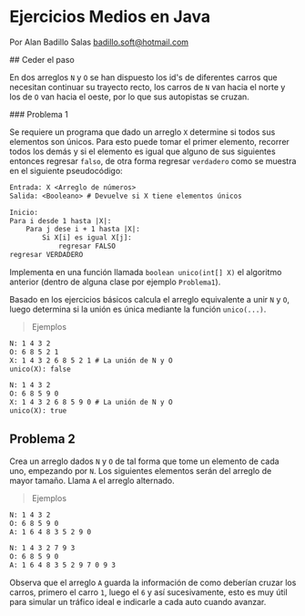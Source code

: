 # Ejercicios Medios en Java

Por Alan Badillo Salas badillo.soft@hotmail.com

## Ceder el paso

En dos arreglos `N` y `O` se han dispuesto los id's de diferentes carros que necesitan continuar su trayecto recto, los carros de `N` van hacia el norte y los de `O` van hacia el oeste, por lo que sus autopistas se cruzan. 

### Problema 1

Se requiere un programa que dado un arreglo `X` determine si todos sus elementos son únicos. Para esto puede tomar el primer elemento, recorrer todos los demás y si el elemento es igual que alguno de sus siguientes entonces regresar `falso`, de otra forma regresar `verdadero` como se muestra en el siguiente pseudocódigo:

~~~txt
Entrada: X <Arreglo de números>
Salida: <Booleano> # Devuelve si X tiene elementos únicos

Inicio:
Para i desde 1 hasta |X|:
	Para j dese i + 1 hasta |X|:
		Si X[i] es igual X[j]:
			regresar FALSO
regresar VERDADERO
~~~

Implementa en una función llamada `boolean unico(int[] X)` el algoritmo anterior (dentro de alguna clase por ejemplo `Problema1`).

Basado en los ejercicios básicos calcula el arreglo equivalente a unir `N` y `O`, luego determina si la unión es única mediante la función `unico(...)`.

> Ejemplos

~~~txt
N: 1 4 3 2
O: 6 8 5 2 1
X: 1 4 3 2 6 8 5 2 1 # La unión de N y O
unico(X): false
~~~

~~~txt
N: 1 4 3 2
O: 6 8 5 9 0
X: 1 4 3 2 6 8 5 9 0 # La unión de N y O
unico(X): true
~~~

## Problema 2

Crea un arreglo dados `N` y `O` de tal forma que tome un elemento de cada uno, empezando por `N`. Los siguientes elementos serán del arreglo de mayor tamaño. Llama `A` el arreglo alternado.

> Ejemplos

~~~txt
N: 1 4 3 2
O: 6 8 5 9 0
A: 1 6 4 8 3 5 2 9 0
~~~

~~~txt
N: 1 4 3 2 7 9 3
O: 6 8 5 9 0
A: 1 6 4 8 3 5 2 9 7 0 9 3
~~~

Observa que el arreglo `A` guarda la información de como deberían cruzar los carros, primero el carro `1`, luego el `6` y así sucesivamente, esto es muy útil para simular un tráfico ideal e indicarle a cada auto cuando avanzar.